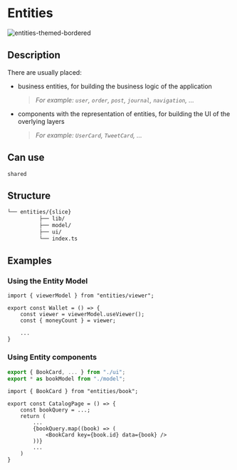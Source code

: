 # Entities

![entities-themed-bordered](https://feature-sliced.design/assets/images/decompose-twitter-7b9a50f879d763c49305b3bf0751ee35.png)

## Description

There are usually placed:

- business entities, for building the business logic of the application
  > _For example: `user`, `order`, `post`, `journal`, `navigation`, ..._
- components with the representation of entities, for building the UI of the overlying layers
  > _For example: `UserCard`, `TweetCard`, ..._

## Can use

`shared`

## Structure

```sh
└── entities/{slice}
          ├── lib/
          ├── model/
          ├── ui/
          └── index.ts
```

## Examples

### Using the Entity Model

```tsx title=**/**/index.ts
import { viewerModel } from "entities/viewer";

export const Wallet = () => {
    const viewer = viewerModel.useViewer();
    const { moneyCount } = viewer;

    ...
}
```

### Using Entity components

```ts title=entities/book/index.ts
export { BookCard, ... } from "./ui";
export * as bookModel from "./model";
```

```tsx title=pages/**/index.ts
import { BookCard } from "entities/book";

export const CatalogPage = () => {
    const bookQuery = ...;
    return (
        ...
        {bookQuery.map((book) => (
            <BookCard key={book.id} data={book} />
        ))}
        ...
    )
}
```
